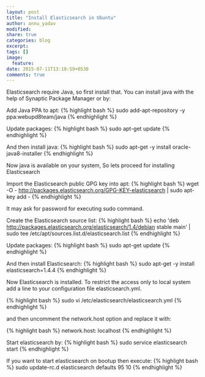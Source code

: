 ```yaml
---
layout: post
title: "Install Elasticsearch in Ubuntu"
author: annu_yadav
modified:
share: true
categories: blog
excerpt:
tags: []
image:
  feature:
date: 2015-07-11T13:10:59+0530
comments: true
---
```


Elasticsearch require Java, so first install that. You can install java with the help of Synaptic Package Manager or by:

Add Java PPA to apt:
{% highlight bash %}
sudo add-apt-repository -y ppa:webupd8team/java
{% endhighlight %}

Update packages:
{% highlight bash %}
sudo apt-get update
{% endhighlight %}

And then install java:
{% highlight bash %}
sudo apt-get -y install oracle-java8-installer
{% endhighlight %}

Now java is available on your system, So lets proceed for installing Elasticsearch

Import the Elasticsearch public GPG key into apt:
{% highlight bash %}
wget -O - http://packages.elasticsearch.org/GPG-KEY-elasticsearch | sudo apt-key add -
{% endhighlight %}

It may ask for password for executing sudo command.

Create the Elasticsearch source list:
{% highlight bash %}
echo 'deb http://packages.elasticsearch.org/elasticsearch/1.4/debian stable main' | sudo tee /etc/apt/sources.list.d/elasticsearch.list
{% endhighlight %}

Update packages:
{% highlight bash %}
sudo apt-get update
{% endhighlight %}

And then install Elasticsearch:
{% highlight bash %}
sudo apt-get -y install elasticsearch=1.4.4
{% endhighlight %}


Now Elasticsearch is installed. To restrict the access only to local system add a line to your configuration file elasticsearch.yml.

{% highlight bash %}
sudo vi /etc/elasticsearch/elasticsearch.yml
{% endhighlight %}
 
and then uncomment the network.host option and replace it with:
 
 {% highlight bash %}
 network.host: localhost
 {% endhighlight %}
 
Start elasticsearch by:
{% highlight bash %}
 sudo service elasticsearch start
 {% endhighlight %}

If you want to start elasticsearch on bootup then execute:
{% highlight bash %}
sudo update-rc.d elasticsearch defaults 95 10
{% endhighlight %}

